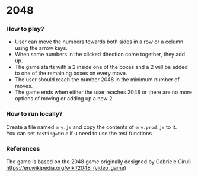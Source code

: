 # 2048 

### How to play?
- User can move the numbers towards both sides in a row or a column using the arrow keys.
- When same numbers in the clicked direction come together, they add up.
- The game starts with a 2 inside one of the boxes and a 2 will be added to one of the remaining boxes on every move.
- The user should reach the number 2048 in the minimum number of moves.
- The game ends when either the user reaches 2048 or there are no more options of moving or adding up a new 2

### How to run locally?
Create a file named `env.js` and copy the contents of `env.prod.js` to it.  
You can set `testing=true` if u need to use the test functions

### References
The game is based on the 2048 game originally designed by Gabriele Cirulli  
https://en.wikipedia.org/wiki/2048_(video_game)